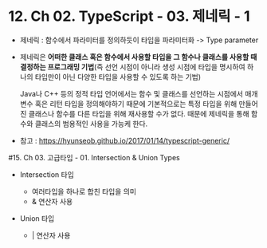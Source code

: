 # 12. Ch 02. TypeScript - 03. 제네릭 - 1 

* 제네릭 : 함수에서 파라미터를 정의하듯이 타입을 파라미터화 -> Type parameter

* 제네릭은 **어떠한 클래스 혹은 함수에서 사용할 타입을 그 함수나 클래스를 사용할 때 결정하는 프로그래밍 기법**(즉 선언 시점이 아니라 생성 시점에 타입을 명시하여 하나의 타입만이 아닌 다양한 타입을 사용할 수 있도록 하는 기법)

  Java나 C++ 등의 정적 타입 언어에서는 함수 및 클래스를 선언하는 시점에서 매개변수 혹은 리턴 타입을 정의해야하기 때문에 기본적으로는 특정 타입을 위해 만들어진 클래스나 함수를 다른 타입을 위해 재사용할 수가 없다. 때문에 제네릭을 통해 함수와 클래스의 범용적인 사용을 가능케 한다.

* 참고 : https://hyunseob.github.io/2017/01/14/typescript-generic/

#15. Ch 03. 고급타입 - 01. Intersection & Union Types 

* Intersection 타입 

  * 여러타입을 하나로 합친 타입을 의미
  * &  연산자 사용
  
* Union 타입

  * | 연산자 사용
  
  